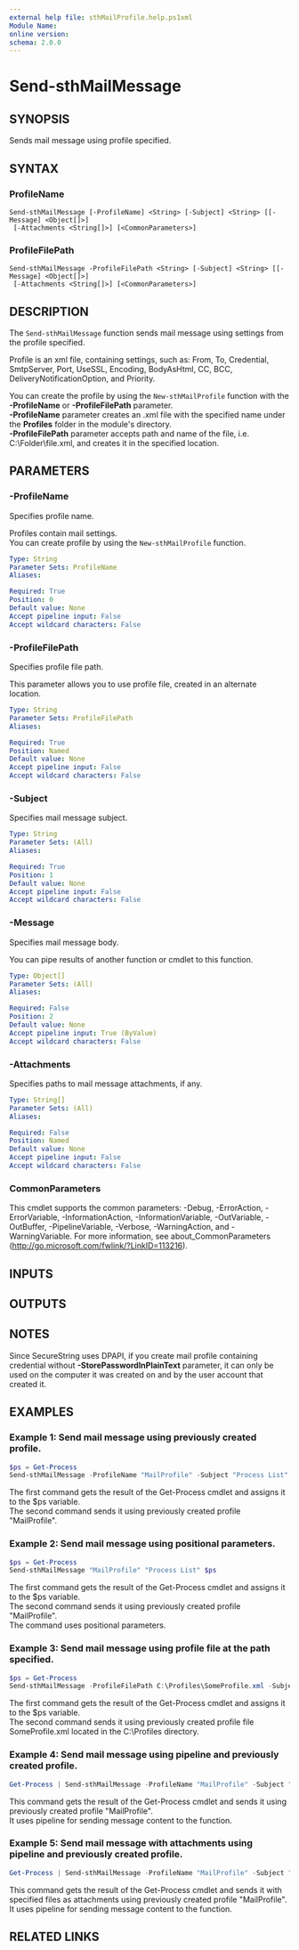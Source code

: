 ```yaml
---
external help file: sthMailProfile.help.ps1xml
Module Name:
online version:
schema: 2.0.0
---
```


# Send-sthMailMessage

## SYNOPSIS
Sends mail message using profile specified.

## SYNTAX

### ProfileName
```
Send-sthMailMessage [-ProfileName] <String> [-Subject] <String> [[-Message] <Object[]>]
 [-Attachments <String[]>] [<CommonParameters>]
```

### ProfileFilePath
```
Send-sthMailMessage -ProfileFilePath <String> [-Subject] <String> [[-Message] <Object[]>]
 [-Attachments <String[]>] [<CommonParameters>]
```

## DESCRIPTION
The `Send-sthMailMessage` function sends mail message using settings from the profile specified.

Profile is an xml file, containing settings, such as: From, To, Credential, SmtpServer, Port, UseSSL, Encoding, BodyAsHtml, CC, BCC, DeliveryNotificationOption, and Priority.

You can create the profile by using the `New-sthMailProfile` function with the **-ProfileName** or **-ProfileFilePath** parameter.\
**-ProfileName** parameter creates an .xml file with the specified name under the **Profiles** folder in the module's directory.\
**-ProfileFilePath** parameter accepts path and name of the file, i.e. C:\Folder\file.xml, and creates it in the specified location.

## PARAMETERS

### -ProfileName
Specifies profile name.

Profiles contain mail settings.\
You can create profile by using the `New-sthMailProfile` function.

```yaml
Type: String
Parameter Sets: ProfileName
Aliases:

Required: True
Position: 0
Default value: None
Accept pipeline input: False
Accept wildcard characters: False
```

### -ProfileFilePath
Specifies profile file path.

This parameter allows you to use profile file, created in an alternate location.

```yaml
Type: String
Parameter Sets: ProfileFilePath
Aliases:

Required: True
Position: Named
Default value: None
Accept pipeline input: False
Accept wildcard characters: False
```

### -Subject
Specifies mail message subject.

```yaml
Type: String
Parameter Sets: (All)
Aliases:

Required: True
Position: 1
Default value: None
Accept pipeline input: False
Accept wildcard characters: False
```

### -Message
Specifies mail message body.

You can pipe results of another function or cmdlet to this function.

```yaml
Type: Object[]
Parameter Sets: (All)
Aliases:

Required: False
Position: 2
Default value: None
Accept pipeline input: True (ByValue)
Accept wildcard characters: False
```

### -Attachments
Specifies paths to mail message attachments, if any.

```yaml
Type: String[]
Parameter Sets: (All)
Aliases:

Required: False
Position: Named
Default value: None
Accept pipeline input: False
Accept wildcard characters: False
```

### CommonParameters
This cmdlet supports the common parameters: -Debug, -ErrorAction, -ErrorVariable, -InformationAction, -InformationVariable, -OutVariable, -OutBuffer, -PipelineVariable, -Verbose, -WarningAction, and -WarningVariable.
For more information, see about_CommonParameters (http://go.microsoft.com/fwlink/?LinkID=113216).

## INPUTS

## OUTPUTS

## NOTES

Since SecureString uses DPAPI, if you create mail profile containing credential without **-StorePasswordInPlainText** parameter, it can only be used on the computer it was created on and by the user account that created it.

## EXAMPLES

### Example 1: Send mail message using previously created profile.
```powershell
$ps = Get-Process
Send-sthMailMessage -ProfileName "MailProfile" -Subject "Process List" -Message $ps
```

The first command gets the result of the Get-Process cmdlet and assigns it to the $ps variable.\
The second command sends it using previously created profile "MailProfile".

### Example 2: Send mail message using positional parameters.
```powershell
$ps = Get-Process
Send-sthMailMessage "MailProfile" "Process List" $ps
```

The first command gets the result of the Get-Process cmdlet and assigns it to the $ps variable.\
The second command sends it using previously created profile "MailProfile".\
The command uses positional parameters.

### Example 3: Send mail message using profile file at the path specified.
```powershell
$ps = Get-Process
Send-sthMailMessage -ProfileFilePath C:\Profiles\SomeProfile.xml -Subject "Process List" -Message $ps
```

The first command gets the result of the Get-Process cmdlet and assigns it to the $ps variable.\
The second command sends it using previously created profile file SomeProfile.xml located in the C:\Profiles directory.

### Example 4: Send mail message using pipeline and previously created profile.
```powershell
Get-Process | Send-sthMailMessage -ProfileName "MailProfile" -Subject "Process List"
```

This command gets the result of the Get-Process cmdlet and sends it using previously created profile "MailProfile".\
It uses pipeline for sending message content to the function.

### Example 5: Send mail message with attachments using pipeline and previously created profile.
```powershell
Get-Process | Send-sthMailMessage -ProfileName "MailProfile" -Subject "Process List" -Attachments "file1.txt, file2.txt"
```

This command gets the result of the Get-Process cmdlet and sends it with specified files as attachments using previously created profile "MailProfile".\
It uses pipeline for sending message content to the function.

## RELATED LINKS
